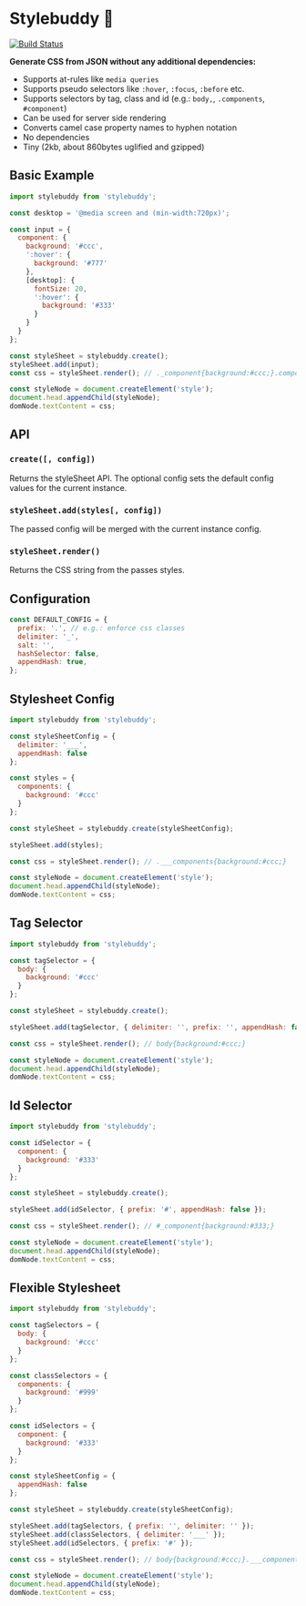 # Stylebuddy 🐻

[![Build Status](https://travis-ci.org/davidspinat/stylebuddy.svg)](https://travis-ci.org/davidspinat/stylebuddy)

__Generate CSS from JSON without any additional dependencies:__

- Supports at-rules like `media queries`
- Supports pseudo selectors like `:hover`, `:focus`, `:before` etc.
- Supports selectors by tag, class and id (e.g.: `body,`, `.components`, `#component`)
- Can be used for server side rendering
- Converts camel case property names to hyphen notation
- No dependencies
- Tiny (2kb, about 860bytes uglified and gzipped)

## Basic Example

```javascript
import stylebuddy from 'stylebuddy';

const desktop = '@media screen and (min-width:720px)';

const input = {
  component: {
    background: '#ccc',
    ':hover': {
      background: '#777'
    },
    [desktop]: {
      fontSize: 20,
      ':hover': {
        background: '#333'
      }
    }
  }
};

const styleSheet = stylebuddy.create();
styleSheet.add(input);
const css = styleSheet.render(); // ._component{background:#ccc;}.component:hover{background:#777;}@media ...

const styleNode = document.createElement('style');
document.head.appendChild(styleNode);
domNode.textContent = css;
```

## API

### `create([, config])`

Returns the styleSheet API. The optional config sets the default config values for the current instance.

### `styleSheet.add(styles[, config])`

The passed config will be merged with the current instance config.

### `styleSheet.render()`

Returns the CSS string from the passes styles.

## Configuration

```javascript
const DEFAULT_CONFIG = {
  prefix: '.', // e.g.: enforce css classes
  delimiter: '_',
  salt: '',
  hashSelector: false,
  appendHash: true,
};
```

## Stylesheet Config

```javascript
import stylebuddy from 'stylebuddy';

const styleSheetConfig = {
  delimiter: '___',
  appendHash: false
};

const styles = {
  components: {
    background: '#ccc'
  }
};

const styleSheet = stylebuddy.create(styleSheetConfig);

styleSheet.add(styles);

const css = styleSheet.render(); // .___components{background:#ccc;}

const styleNode = document.createElement('style');
document.head.appendChild(styleNode);
domNode.textContent = css;
```

## Tag Selector

```javascript
import stylebuddy from 'stylebuddy';

const tagSelector = {
  body: {
    background: '#ccc'
  }
};

const styleSheet = stylebuddy.create();

styleSheet.add(tagSelector, { delimiter: '', prefix: '', appendHash: false });

const css = styleSheet.render(); // body{background:#ccc;}

const styleNode = document.createElement('style');
document.head.appendChild(styleNode);
domNode.textContent = css;
```

## Id Selector

```javascript
import stylebuddy from 'stylebuddy';

const idSelector = {
  component: {
    background: '#333'
  }
};

const styleSheet = stylebuddy.create();

styleSheet.add(idSelector, { prefix: '#', appendHash: false });

const css = styleSheet.render(); // #_component{background:#333;}

const styleNode = document.createElement('style');
document.head.appendChild(styleNode);
domNode.textContent = css;
```

## Flexible Stylesheet

```javascript
import stylebuddy from 'stylebuddy';

const tagSelectors = {
  body: {
    background: '#ccc'
  }
};

const classSelectors = {
  components: {
    background: '#999'
  }
};

const idSelectors = {
  component: {
    background: '#333'
  }
};

const styleSheetConfig = {
  appendHash: false
};

const styleSheet = stylebuddy.create(styleSheetConfig);

styleSheet.add(tagSelectors, { prefix: '', delimiter: '' });
styleSheet.add(classSelectors, { delimiter: '___' });
styleSheet.add(idSelectors, { prefix: '#' });

const css = styleSheet.render(); // body{background:#ccc;}.___components{background:#999;}#_component{background:#333;}

const styleNode = document.createElement('style');
document.head.appendChild(styleNode);
domNode.textContent = css;
```
